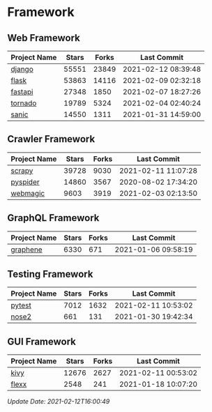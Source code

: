 # Framework

## Web Framework
| Project Name | Stars | Forks | Last Commit |
| ------------ | ----- | ----- | ----------- |
| [django](https://github.com/django/django) | 55551 | 23849 | 2021-02-12 08:39:48 |
| [flask](https://github.com/pallets/flask) | 53863 | 14116 | 2021-02-09 02:32:18 |
| [fastapi](https://github.com/tiangolo/fastapi) | 27348 | 1850 | 2021-02-07 18:27:26 |
| [tornado](https://github.com/tornadoweb/tornado) | 19789 | 5324 | 2021-02-04 02:40:24 |
| [sanic](https://github.com/sanic-org/sanic) | 14550 | 1311 | 2021-01-31 14:59:00 |

## Crawler Framework
| Project Name | Stars | Forks | Last Commit |
| ------------ | ----- | ----- | ----------- |
| [scrapy](https://github.com/scrapy/scrapy) | 39728 | 9030 | 2021-02-11 11:07:28 |
| [pyspider](https://github.com/binux/pyspider) | 14860 | 3567 | 2020-08-02 17:34:20 |
| [webmagic](https://github.com/code4craft/webmagic) | 9603 | 3919 | 2021-02-03 02:13:50 |

## GraphQL Framework
| Project Name | Stars | Forks | Last Commit |
| ------------ | ----- | ----- | ----------- |
| [graphene](https://github.com/graphql-python/graphene) | 6330 | 671 | 2021-01-06 09:58:19 |

## Testing Framework
| Project Name | Stars | Forks | Last Commit |
| ------------ | ----- | ----- | ----------- |
| [pytest](https://github.com/pytest-dev/pytest) | 7012 | 1632 | 2021-02-11 10:53:02 |
| [nose2](https://github.com/nose-devs/nose2) | 661 | 131 | 2021-01-30 19:42:34 |

## GUI Framework
| Project Name | Stars | Forks | Last Commit |
| ------------ | ----- | ----- | ----------- |
| [kivy](https://github.com/kivy/kivy) | 12676 | 2627 | 2021-02-11 00:53:02 |
| [flexx](https://github.com/flexxui/flexx) | 2548 | 241 | 2021-01-18 10:07:20 |

*Update Date: 2021-02-12T16:00:49*